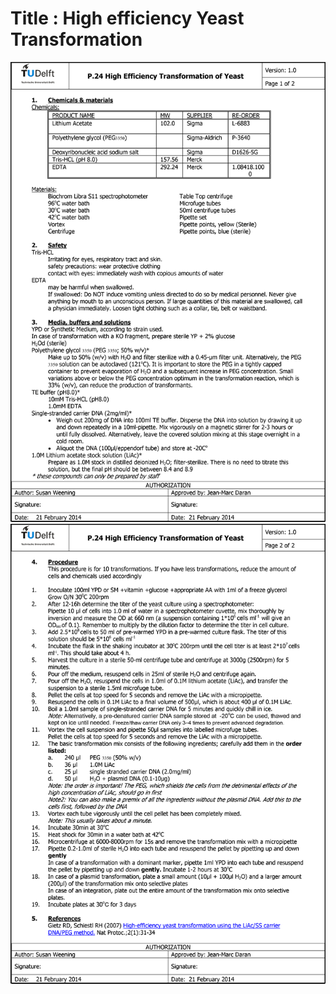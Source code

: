 # Title :  High efficiency Yeast Transformation

![](../images/p24-High-efficiency-transformation-of-yeast-materials.png)
![](../images/p24-High-efficiency-transformation-of-yeast.png)
